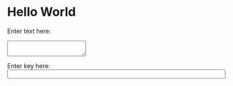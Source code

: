 
<html>
<body>
<h1>Hello World</h1>
  
Enter text here: <br>
<textarea row="10" col="100" id="myTextarea"> 
</textarea><br>
Enter key here: <br>
<input type="text" name="text" id="key" size="60" />

</body>
</html>
